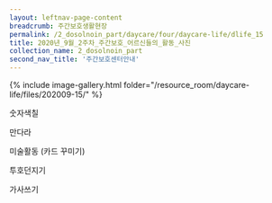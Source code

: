 ```yaml
--- 
layout: leftnav-page-content 
breadcrumb: 주간보호생활현장 
permalink: /2_dosolnoin_part/daycare/four/daycare-life/dlife_15
title: 2020년_9월_2주차_주간보호_어르신들의_활동_사진
collection_name: 2_dosolnoin_part
second_nav_title: '주간보호센터안내' 
---
```

{% include image-gallery.html folder="/resource_room/daycare-life/files/202009-15/" %}

숫자색칠

만다라

미술활동 (카드 꾸미기)

투호던지기

가사쓰기
